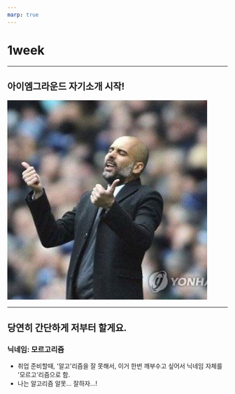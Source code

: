 ```yaml
---
marp: true
---
```


# 1week

---

## 아이엠그라운드 자기소개 시작!

![50% center](../../../../attachments/2023-01-04-18-16-30.png)

---

## 당연히 간단하게 저부터 할게요.

### 닉네임: 모르고리즘

- 취업 준비할때, '알고'리즘을 잘 못해서, 이거 한번 깨부수고 싶어서 닉네임 자체를 '모르고'리즘으로 함.
- 나는 알고리즘 알못... 잘하자...!
